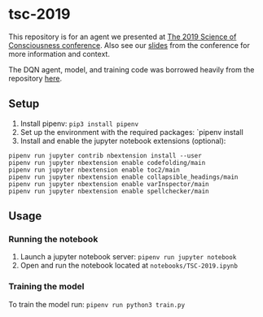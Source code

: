 # tsc-2019

This repository is for an agent we presented at [The 2019 Science of Consciousness conference](https://www.tsc2019-interlaken.ch). 
Also see our [slides](docs/TSC-2019_slides.pdf) from the conference for more information and context.

The DQN agent, model, and training code was borrowed heavily from the repository [here](https://github.com/udacity/deep-reinforcement-learning/tree/master/dqn).

## Setup

1. Install pipenv: `pip3 install pipenv`
1. Set up the environment with the required packages: `pipenv install
1. Install and enable the jupyter notebook extensions (optional):
```
pipenv run jupyter contrib nbextension install --user
pipenv run jupyter nbextension enable codefolding/main
pipenv run jupyter nbextension enable toc2/main
pipenv run jupyter nbextension enable collapsible_headings/main
pipenv run jupyter nbextension enable varInspector/main
pipenv run jupyter nbextension enable spellchecker/main
``` 


## Usage

### Running the notebook

1. Launch a jupyter notebook server: `pipenv run jupyter notebook`
1. Open and run the notebook located at `notebooks/TSC-2019.ipynb`


### Training the model

To train the model run: `pipenv run python3 train.py`


